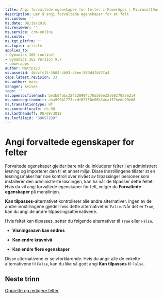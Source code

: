 ```yaml
---
title: Angi forvaltede egenskaper for felter i PowerApps | MicrosoftDocs
description: Lær å angi forvaltede egenskaper for et felt
ms.custom: ''
ms.date: 06/19/2018
ms.reviewer: ''
ms.service: crm-online
ms.suite: ''
ms.tgt_pltfrm: ''
ms.topic: article
applies_to:
- Dynamics 365 (online)
- Dynamics 365 Version 9.x
- powerapps
author: Mattp123
ms.assetid: 4ddcfcf3-5604-4b93-a5ee-589d4fb97fa4
caps.latest.revision: 33
ms.author: matp
manager: kvivek
tags: ''
ms.openlocfilehash: be3b04bbc324520904c765506e32d6027927e214
ms.sourcegitcommit: aba996b1773ecdf62758e06b34eaf57bede29e08
ms.translationtype: HT
ms.contentlocale: nb-NO
ms.lasthandoff: 08/08/2018
ms.locfileid: "39697209"
---
```

# <a name="set-managed-properties-for-fields"></a>Angi forvaltede egenskaper for felter

<a name="BKMK_SettingManagedProperties"></a>   

 Forvaltede egenskaper gjelder bare når du inkluderer felter i en administrert løsning og importerer den til et annet miljø. Disse innstillingene tillater at en løsningsmaker har noe kontroll over nivået av tilpassinger personer som installerer den administrerte løsningen, kan ha når de tilpasser dette feltet. Hvis du vil angi forvaltede egenskaper for felt, velger du **Forvaltede egenskaper** på menylinjen.  
  
 **Kan tilpasses**-alternativet kontrollerer alle andre alternativer. Ingen av de andre innstillingene gjelder hvis dette alternativet er `False`. Når det er `True`, kan du angi de andre tilpassingsalternativene.  
  
 Hvis feltet kan tilpasses, setter du følgende alternativer til `True` eller `False`.  
  
- **Visningsnavn kan endres**  
  
- **Kan endre kravnivå**  
  
- **Kan endre flere egenskaper**  
  
 Disse alternativene er selvforklarende. Hvis du angir alle de enkelte alternativene til `False`, kan du like så godt angi **Kan tilpasses** til `False`.  

 ## <a name="next-steps"></a>Neste trinn

 [Opprette og redigere felter](create-edit-fields.md)